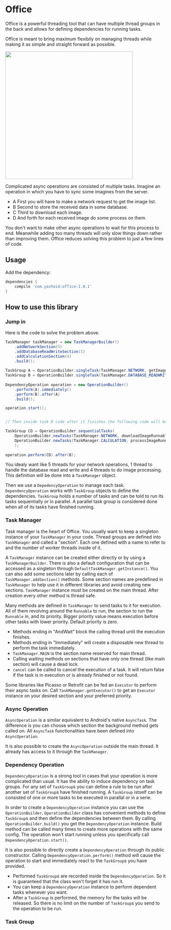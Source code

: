 # Office
Office is a powerful threading tool that can have multiple thread groups in the back and allows for defining dependencies for running tasks.

Office is meant to bring maximum flexibily on managing threads while making it as simple and straight forward as possible.

<img src="https://user-images.githubusercontent.com/4597931/30242834-26586b70-95b3-11e7-9613-1c6f85684bf4.gif" width="400px"/>

Complicated async operations are consisted of multiple tasks. Imagine an operation in which you have to sync some imagines from the server.
- A First you will have to make a network request to get the image list.
- B Second to store the received data in some database.
- C Third to download each image.
- D And forth for each received image do some process on them.

You don't want to make other async operations to wait for this process to end. Meanwhile adding too many threads will only slow things down rather than improving them. Office reduces solving this problem to just a few lines of code.


## Usage

Add the dependency:
```Groovy
dependencies {
	compile 'com.yashoid:office:1.0.1'
}
```

## How to use this library

### Jump in
Here is the code to solve the problem above.

```java
TaskManager taskManager = new TaskManagerBuilder()
    .addNetworkSection(5)
    .addDatabaseReadWriteSection(1)
    .addCalculationSection(4)
    .build();
 
TaskGroup A = OperationBuilder.singleTask(TaskManager.NETWORK, getImageListFromNetworkRunnable);
TaskGroup B = OperationBuilder.singleTask(TaskManager.DATABASE_READWRITE, writeImageListInDatabaseRunnable);
 
DependencyOperation operation = new OperationBuilder()
    .perform(A).immediately()
    .perform(B).after(A)
    .build();

operation.start();


// Then inside task B code after it finishes the following code will be run for each image.

TaskGroup CD = OperationBuilder.sequentialTasks(
    OperationBuilder.newTasks(TaskManager.NETWORK, downloadImageRunnable),
    OperationBuilder.newTasks(TaskManager.CALCULATION, processImageRunnable)
    );
    
operation.perform(CD).after(B);
```

You idealy want like 5 threads for your network operations, 1 thread to handle the database read and write and 4 threads to do image processing. This definition will be done into a `TaskManager` object.

Then we use a `DepedencyOperation` to manage each task. `DependencyOperation` works with `TaskGroup` objects to define the dependencies. `TaskGroup` holds a number of tasks and can be told to run its tasks sequentially or in parallel. A parallel task group is considered done when all of its tasks have finished running.

### Task Manager
Task manager is the heart of Office. You usually want to keep a singleton instance of your `TaskManager` in your code. Thread groups are defined into `TaskManager` and called a "section". Each one defined with a name to refer to and the number of worker threads inside of it.

A `TaskManager` instance can be created either directly or by using a `TaskManagerBuilder`. There is also a default configuration that can be accessed as a singleton through `DefaultTaskManager.getInstance()`. You can also add some sections later by calling each of `TaskManager.addSection()` methods. Some section names are predefined in `TaskManager` to help use it in different libraries and avoid creating new sections. `TaskManager` instance must be created on the main thread. After creation every other method is thread safe.

Many methods are defined in `TaskManager` to send tasks to it for execution. All of them revolving around the `Runnable` to run, the section to run the `Runnable` in, and its priority. Bigger priority value means execution before other tasks with lower priority. Default priority is zero.

- Methods ending in "AndWait" block the calling thread until the execution finishes.
- Methods ending in "Immediately" will create a disposable new thread to perform the task immediately.
- `TaskManager.MAIN` is the section name reserved for main thread.
- Calling waiting methods on sections that have only one thread (like main section) will cause a dead lock.
- `cancel` can be called to cancel the execution of a task. It will return false if the task is in execution or is already finished or not found.

Some libraries like Picasso or Retrofit can be fed an `Executor` to perform their async tasks on. Call `TaskManager.getExecutor()` to get an `Executor` instance on your desired section and your preferred priority.

### Async Operation
`AsyncOperation` is a similar equivalent to Android's native `AsyncTask`. The difference is you can choose which section the background method gets called on. All `AsyncTask` functionalities have been defined into `AsyncOperation`.

It is also possible to create the `AsyncOperation` outside the main thread. It already has access to it through the `TaskManager`.

### Dependency Operation
`DependencyOperation` is a strong tool in cases that your operation is more complicated than usual. It has the ability to induce dependency on task groups. For any set of `TaskGroup`s you can define a rule to be run after another set of `TaskGroup`s have finished running. A `TaskGroup` istself can be consisted of one or more tasks to be executed in parallal or in a serie.

In order to create a `DependencyOperation` instance you can use the `OperationBuilder`. `OperationBuilder` class has convenient methods to define `TaskGroup`s and then define the dependencies between them. By calling `OperationBuilder.build()` you get the `DependencyOperation` instance. Build method can be called many times to create more operations with the same config. The operation won't start running unless you specifically call `DependencyOperation.start()`.

It is also possible to directly create a `DependencyOperation` through its public constructor. Calling `DependencyOperation.perform()` method will cause the operation to start and immediately react to the `TaskGroup`s you have provided.

- Performed `TaskGroup`s are recorded inside the `DependencyOperation`. So it is guaranteed that the class won't forget it has run it.
- You can keep a `DependencyOperation` instance to perform dependent tasks whenever you want.
- After a `TaskGroup` is performed, the memory for the tasks will be released. So there is no limit on the number of `TaskGroup`s you send to the operation to be run.

### Task Group
